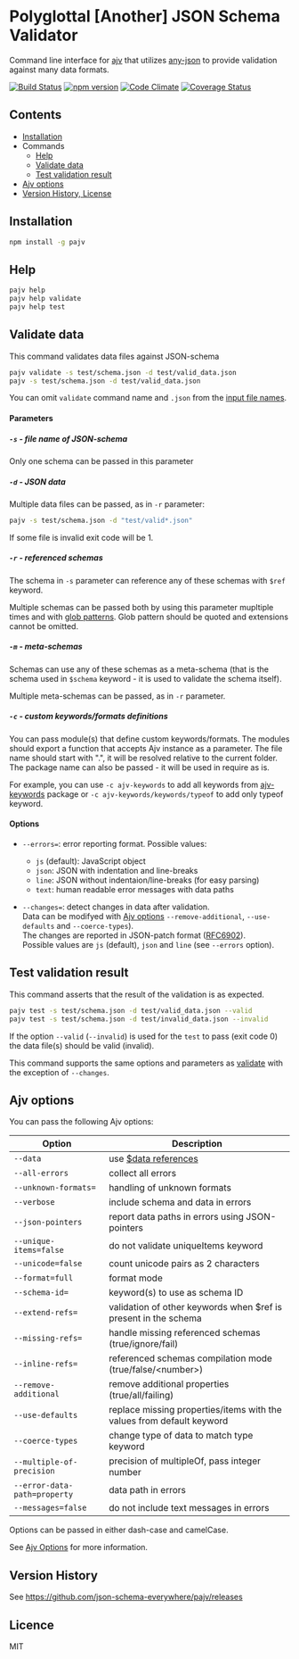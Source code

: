 # Polyglottal [Another] JSON Schema Validator

Command line interface for [ajv](https://github.com/epoberezkin/ajv) that utilizes [any-json](https://github.com/laktak/any-json/) to provide validation against many data formats.

[![Build Status](https://travis-ci.org/json-schema-everywhere/pajv.svg?branch=master)](https://travis-ci.org/json-schema-everywhere/pajv)
[![npm version](https://badge.fury.io/js/pajv.svg)](https://www.npmjs.com/package/pajv)
[![Code Climate](https://codeclimate.com/github/json-schema-everywhere/pajv/badges/gpa.svg)](https://codeclimate.com/github/json-schema-everywhere/pajv)
[![Coverage Status](https://coveralls.io/repos/github/json-schema-everywhere/pajv/badge.svg?branch=master)](https://coveralls.io/github/json-schema-everywhere/pajv?branch=master)

## Contents

- [Installation](#installation)
- Commands
  - [Help](#help)
  - [Validate data](#validate-data)
  - [Test validation result](#test-validation-result)
- [Ajv options](#ajv-options)
- [Version History, License](#version_history)


## Installation

```sh
npm install -g pajv
```


## Help

```sh
pajv help
pajv help validate
pajv help test
```


## Validate data

This command validates data files against JSON-schema

```sh
pajv validate -s test/schema.json -d test/valid_data.json
pajv -s test/schema.json -d test/valid_data.json
```

You can omit `validate` command name and `.json` from the [input file names](https://nodejs.org/api/modules.html#modules_file_modules). 


#### Parameters

##### `-s` - file name of JSON-schema

Only one schema can be passed in this parameter


##### `-d` - JSON data

Multiple data files can be passed, as in `-r` parameter:

```sh
pajv -s test/schema.json -d "test/valid*.json"
```

If some file is invalid exit code will be 1.


##### `-r` - referenced schemas

The schema in `-s` parameter can reference any of these schemas with `$ref` keyword.

Multiple schemas can be passed both by using this parameter mupltiple times and with [glob patterns](https://github.com/isaacs/node-glob#glob-primer). Glob pattern should be quoted and extensions cannot be omitted.


##### `-m` - meta-schemas

Schemas can use any of these schemas as a meta-schema (that is the schema used in `$schema` keyword - it is used to validate the schema itself).

Multiple meta-schemas can be passed, as in `-r` parameter.


##### `-c` - custom keywords/formats definitions

You can pass module(s) that define custom keywords/formats. The modules should export a function that accepts Ajv instance as a parameter. The file name should start with ".", it will be resolved relative to the current folder. The package name can also be passed - it will be used in require as is.

For example, you can use `-c ajv-keywords` to add all keywords from [ajv-keywords](https://github.com/epoberezkin/ajv-keywords) package or `-c ajv-keywords/keywords/typeof` to add only typeof keyword.


#### Options

- `--errors=`: error reporting format. Possible values:
    - `js` (default): JavaScript object
    - `json`: JSON with indentation and line-breaks
    - `line`: JSON without indentaion/line-breaks (for easy parsing)
    - `text`: human readable error messages with data paths

- `--changes=`: detect changes in data after validation.<br>
    Data can be modifyed with [Ajv options](#ajv-options) `--remove-additional`, `--use-defaults` and `--coerce-types`).<br>
    The changes are reported in JSON-patch format ([RFC6902](https://tools.ietf.org/html/rfc6902)).<br>
    Possible values are `js` (default), `json` and `line` (see `--errors` option).


## Test validation result

This command asserts that the result of the validation is as expected.

```sh
pajv test -s test/schema.json -d test/valid_data.json --valid
pajv test -s test/schema.json -d test/invalid_data.json --invalid
```

If the option `--valid` (`--invalid`) is used for the `test` to pass (exit code 0) the data file(s) should be valid (invalid).

This command supports the same options and parameters as [validate](#validate-data) with the exception of `--changes`.


## Ajv options

You can pass the following Ajv options:

|Option|Description|
|---|---|
|`--data`|use [$data references](https://github.com/epoberezkin/ajv#data-reference)|
|`--all-errors`|collect all errors|
|`--unknown-formats=`|handling of unknown formats|
|`--verbose`|include schema and data in errors|
|`--json-pointers`|report data paths in errors using JSON-pointers|
|`--unique-items=false`|do not validate uniqueItems keyword|
|`--unicode=false`|count unicode pairs as 2 characters|
|`--format=full`|format mode|
|`--schema-id=`|keyword(s) to use as schema ID|
|`--extend-refs=`|validation of other keywords when $ref is present in the schema|
|`--missing-refs=`|handle missing referenced schemas (true/ignore/fail)|
|`--inline-refs=`|referenced schemas compilation mode (true/false/\<number\>)|
|`--remove-additional`|remove additional properties (true/all/failing)|
|`--use-defaults`|replace missing properties/items with the values from default keyword|
|`--coerce-types`|change type of data to match type keyword|
|`--multiple-of-precision`|precision of multipleOf, pass integer number|
|`--error-data-path=property`|data path in errors|
|`--messages=false`|do not include text messages in errors|

Options can be passed in either dash-case and camelCase.

See [Ajv Options](https://github.com/epoberezkin/ajv#options) for more information.


## Version History

See https://github.com/json-schema-everywhere/pajv/releases


## Licence

MIT
